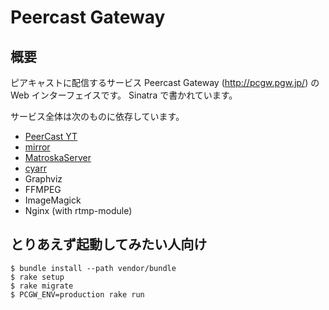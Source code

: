 # Peercast Gateway

## 概要

ピアキャストに配信するサービス Peercast Gateway
(http://pcgw.pgw.jp/) の Web インターフェイスです。
Sinatra で書かれています。

サービス全体は次のものに依存しています。

* [PeerCast YT](https://github.com/plonk/peercast-yt/)
* [mirror](https://github.com/plonk/mirror)
* [MatroskaServer](https://github.com/plonk/MatroskaServer)
* [cyarr](https://github.com/plonk/cyarr)
* Graphviz
* FFMPEG
* ImageMagick
* Nginx (with rtmp-module)

## とりあえず起動してみたい人向け

    $ bundle install --path vendor/bundle
    $ rake setup
    $ rake migrate
    $ PCGW_ENV=production rake run
